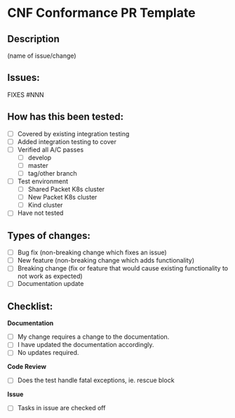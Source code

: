 # CNF Conformance PR Template

## Description
(name of issue/change)

## Issues:
FIXES #NNN

## How has this been tested:
 - [ ] Covered by existing integration testing
 - [ ] Added integration testing to cover
 - [ ] Verified all A/C passes
     * [ ] develop
     * [ ] master
     * [ ] tag/other branch
 - [ ] Test environment
    * [ ] Shared Packet K8s cluster
    * [ ] New Packet K8s cluster
    * [ ] Kind cluster
 - [ ] Have not tested

## Types of changes:
 - [ ] Bug fix (non-breaking change which fixes an issue)
 - [ ] New feature (non-breaking change which adds functionality)
 - [ ] Breaking change (fix or feature that would cause existing functionality to not work as expected)
 - [ ] Documentation update

## Checklist:
**Documentation**
- [ ] My change requires a change to the documentation.
- [ ] I have updated the documentation accordingly.
- [ ] No updates required.

**Code Review**
- [ ] Does the test handle fatal exceptions, ie. rescue block

**Issue**
- [ ] Tasks in issue are checked off
